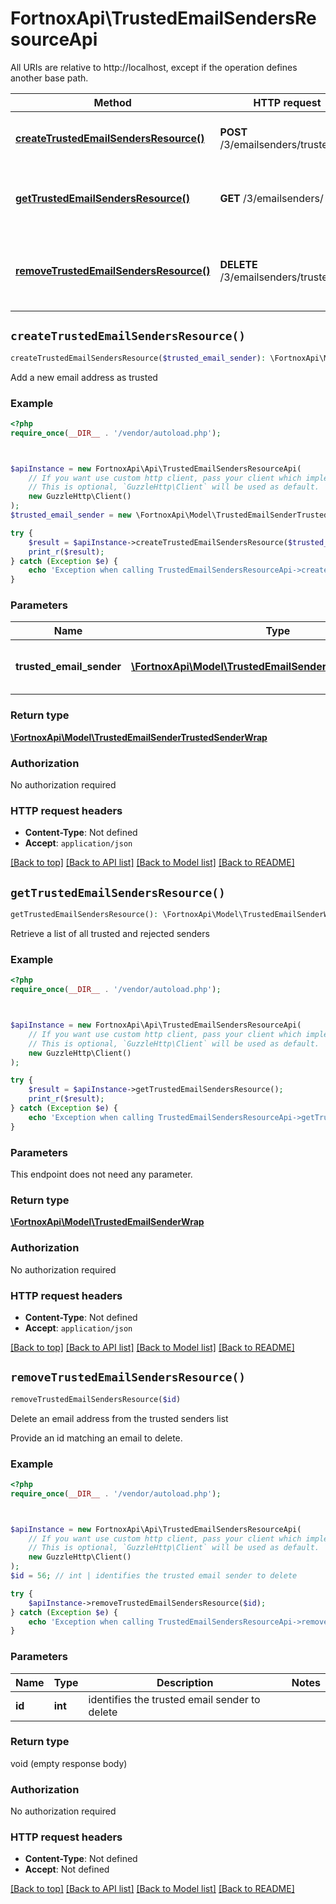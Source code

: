 # FortnoxApi\TrustedEmailSendersResourceApi

All URIs are relative to http://localhost, except if the operation defines another base path.

| Method | HTTP request | Description |
| ------------- | ------------- | ------------- |
| [**createTrustedEmailSendersResource()**](TrustedEmailSendersResourceApi.md#createTrustedEmailSendersResource) | **POST** /3/emailsenders/trusted | Add a new email address as trusted |
| [**getTrustedEmailSendersResource()**](TrustedEmailSendersResourceApi.md#getTrustedEmailSendersResource) | **GET** /3/emailsenders/ | Retrieve a list of all trusted and rejected senders |
| [**removeTrustedEmailSendersResource()**](TrustedEmailSendersResourceApi.md#removeTrustedEmailSendersResource) | **DELETE** /3/emailsenders/trusted/{Id} | Delete an email address from the trusted senders list |


## `createTrustedEmailSendersResource()`

```php
createTrustedEmailSendersResource($trusted_email_sender): \FortnoxApi\Model\TrustedEmailSenderTrustedSenderWrap
```

Add a new email address as trusted

### Example

```php
<?php
require_once(__DIR__ . '/vendor/autoload.php');



$apiInstance = new FortnoxApi\Api\TrustedEmailSendersResourceApi(
    // If you want use custom http client, pass your client which implements `GuzzleHttp\ClientInterface`.
    // This is optional, `GuzzleHttp\Client` will be used as default.
    new GuzzleHttp\Client()
);
$trusted_email_sender = new \FortnoxApi\Model\TrustedEmailSenderTrustedSenderWrap(); // \FortnoxApi\Model\TrustedEmailSenderTrustedSenderWrap | trusted email sender to create

try {
    $result = $apiInstance->createTrustedEmailSendersResource($trusted_email_sender);
    print_r($result);
} catch (Exception $e) {
    echo 'Exception when calling TrustedEmailSendersResourceApi->createTrustedEmailSendersResource: ', $e->getMessage(), PHP_EOL;
}
```

### Parameters

| Name | Type | Description  | Notes |
| ------------- | ------------- | ------------- | ------------- |
| **trusted_email_sender** | [**\FortnoxApi\Model\TrustedEmailSenderTrustedSenderWrap**](../Model/TrustedEmailSenderTrustedSenderWrap.md)| trusted email sender to create | [optional] |

### Return type

[**\FortnoxApi\Model\TrustedEmailSenderTrustedSenderWrap**](../Model/TrustedEmailSenderTrustedSenderWrap.md)

### Authorization

No authorization required

### HTTP request headers

- **Content-Type**: Not defined
- **Accept**: `application/json`

[[Back to top]](#) [[Back to API list]](../../README.md#endpoints)
[[Back to Model list]](../../README.md#models)
[[Back to README]](../../README.md)

## `getTrustedEmailSendersResource()`

```php
getTrustedEmailSendersResource(): \FortnoxApi\Model\TrustedEmailSenderWrap
```

Retrieve a list of all trusted and rejected senders

### Example

```php
<?php
require_once(__DIR__ . '/vendor/autoload.php');



$apiInstance = new FortnoxApi\Api\TrustedEmailSendersResourceApi(
    // If you want use custom http client, pass your client which implements `GuzzleHttp\ClientInterface`.
    // This is optional, `GuzzleHttp\Client` will be used as default.
    new GuzzleHttp\Client()
);

try {
    $result = $apiInstance->getTrustedEmailSendersResource();
    print_r($result);
} catch (Exception $e) {
    echo 'Exception when calling TrustedEmailSendersResourceApi->getTrustedEmailSendersResource: ', $e->getMessage(), PHP_EOL;
}
```

### Parameters

This endpoint does not need any parameter.

### Return type

[**\FortnoxApi\Model\TrustedEmailSenderWrap**](../Model/TrustedEmailSenderWrap.md)

### Authorization

No authorization required

### HTTP request headers

- **Content-Type**: Not defined
- **Accept**: `application/json`

[[Back to top]](#) [[Back to API list]](../../README.md#endpoints)
[[Back to Model list]](../../README.md#models)
[[Back to README]](../../README.md)

## `removeTrustedEmailSendersResource()`

```php
removeTrustedEmailSendersResource($id)
```

Delete an email address from the trusted senders list

Provide an id matching an email to delete.

### Example

```php
<?php
require_once(__DIR__ . '/vendor/autoload.php');



$apiInstance = new FortnoxApi\Api\TrustedEmailSendersResourceApi(
    // If you want use custom http client, pass your client which implements `GuzzleHttp\ClientInterface`.
    // This is optional, `GuzzleHttp\Client` will be used as default.
    new GuzzleHttp\Client()
);
$id = 56; // int | identifies the trusted email sender to delete

try {
    $apiInstance->removeTrustedEmailSendersResource($id);
} catch (Exception $e) {
    echo 'Exception when calling TrustedEmailSendersResourceApi->removeTrustedEmailSendersResource: ', $e->getMessage(), PHP_EOL;
}
```

### Parameters

| Name | Type | Description  | Notes |
| ------------- | ------------- | ------------- | ------------- |
| **id** | **int**| identifies the trusted email sender to delete | |

### Return type

void (empty response body)

### Authorization

No authorization required

### HTTP request headers

- **Content-Type**: Not defined
- **Accept**: Not defined

[[Back to top]](#) [[Back to API list]](../../README.md#endpoints)
[[Back to Model list]](../../README.md#models)
[[Back to README]](../../README.md)
